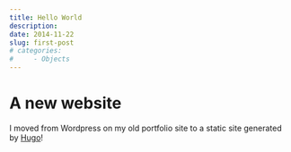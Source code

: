 ```yaml
---
title: Hello World
description: 
date: 2014-11-22
slug: first-post
# categories:
#     - Objects
---
```


# A new website

I moved from Wordpress on my old portfolio site to a static site generated by [Hugo](https://github.com/gohugoio)!